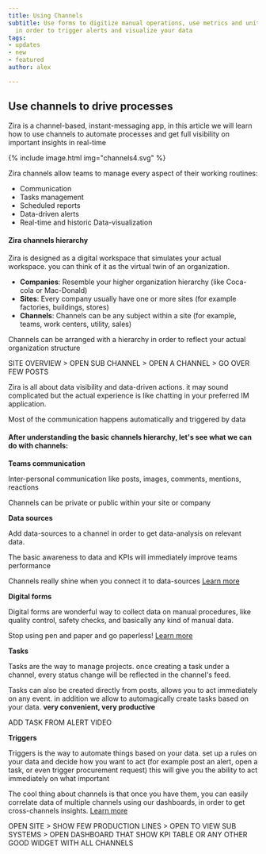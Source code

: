 ```yaml
---
title: Using Channels
subtitle: Use forms to digitize manual operations, use metrics and unit of measures
  in order to trigger alerts and visualize your data
tags:
- updates
- new
- featured
author: alex

---
```

## Use channels to drive processes

Zira is a channel-based, instant-messaging app, in this article we will learn how to use channels to automate processes and get full visibility on important insights in real-time

{% include image.html img="channels4.svg" %}

Zira channels allow teams to manage every aspect of their working routines:

* Communication
* Tasks management
* Scheduled reports
* Data-driven alerts
* Real-time and historic Data-visualization

#### Zira channels hierarchy

Zira is designed as a digital workspace that simulates your actual workspace. you can think of it as the virtual twin of an organization.

* **Companies**: Resemble your higher organization hierarchy (like Coca-cola or Mac-Donald)
* **Sites**: Every company usually have one or more sites (for example factories, buildings, stores)
* **Channels**: Channels can be any subject within a site (for example, teams, work centers, utility, sales)

Channels can be arranged with a hierarchy in order to reflect your actual organization structure

SITE OVERVIEW > OPEN SUB CHANNEL > OPEN A CHANNEL > GO OVER FEW POSTS

Zira is all about data visibility and data-driven actions. it may sound complicated but the actual experience is like chatting in your preferred IM application.

Most of the communication happens automatically and triggered by data

#### After understanding the basic channels hierarchy, let's see what we can do with channels:

**Teams communication**

Inter-personal communication like posts, images, comments, mentions, reactions

Channels can be private or public within your site or company

**Data sources**

Add data-sources to a channel in order to get data-analysis on relevant data.

The basic awareness to data and KPIs will immediately improve teams performance

Channels really shine when you connect it to data-sources   [Learn more](../_docs/data-sources/introduction.md)

**Digital forms**

Digital forms are wonderful way to collect data on manual procedures, like quality control, safety checks, and basically any kind of manual data.

Stop using pen and paper and go paperless!  [Learn more](../_docs/data-sources/forms.md)

**Tasks**

Tasks are the way to manage projects. once creating a task under a channel, every status change will be reflected in the channel's feed.

Tasks can also be created directly from posts, allows you to act immediately on any event. in addition we allow to automagically create tasks based on your data. **very convenient, very productive**

ADD TASK FROM ALERT VIDEO

**Triggers**

Triggers is the way to automate things based on your data. set up a rules on your data and decide how you want to act (for example post an alert, open a task, or even trigger procurement request) this will give you the ability to act immediately on what important

The cool thing about channels is that once you have them, you can easily correlate data of multiple channels using our dashboards, in order to get cross-channels insights.
[Learn more](../_docs/data-sources/triggers.md)

OPEN SITE > SHOW FEW PRODUCTION LINES > OPEN TO VIEW SUB SYSTEMS > OPEN DASHBOARD THAT SHOW KPI TABLE OR ANY OTHER GOOD WIDGET WITH ALL CHANNELS